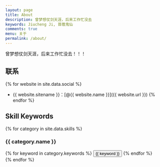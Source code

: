 ```yaml
---
layout: page
title: About
description: 曾梦想仗剑天涯，后来工作忙没去
keywords: Jiucheng Ji, 苜蓿鬼仙
comments: true
menu: 关于
permalink: /about/
---
```


曾梦想仗剑天涯，后来工作忙没去！！！

## 联系

{% for website in site.data.social %}
* {{ website.sitename }}：[@{{ website.name }}]({{ website.url }})
{% endfor %}

## Skill Keywords

{% for category in site.data.skills %}

### {{ category.name }}
<div class="btn-inline">
{% for keyword in category.keywords %}
<button class="btn btn-outline" type="button">{{ keyword }}</button>
{% endfor %}
</div>
{% endfor %}
